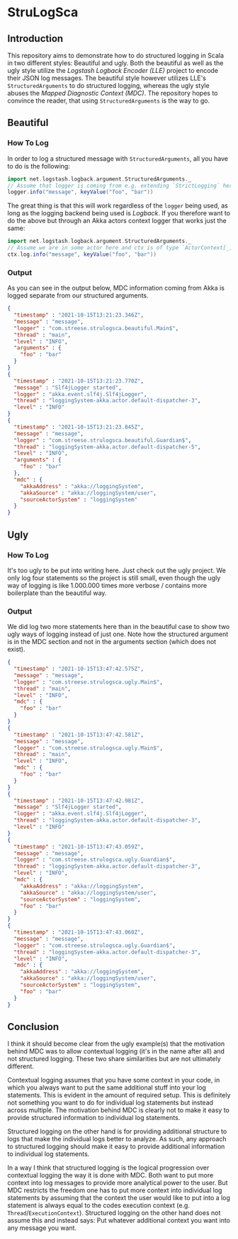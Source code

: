 # StruLogSca

## Introduction

This repository aims to demonstrate how to do structured logging in Scala in two different styles: Beautiful and ugly.
Both the beautiful as well as the ugly style utilize the _Logstash Logback Encoder (LLE)_ project to encode their
JSON log messages. The beautiful style however utilizes LLE's `StructuredArguments` to do structured logging, whereas
the ugly style abuses the _Mapped Diagnostic Context (MDC)_. The repository hopes to convince the reader, that using
`StructuredArguments` is the way to go.

## Beautiful

### How To Log

In order to log a structured message with `StructuredArguments`, all you have to do is the following:

```scala
import net.logstash.logback.argument.StructuredArguments._
// Assume that logger is coming from e.g. extending `StrictLogging` here
logger.info("message", keyValue("foo", "bar"))
```

The great thing is that this will work regardless of the `logger` being used, as long as the logging backend being
used is _Logback_. If you therefore want to do the above but through an Akka actors context logger that works just
the same:

```scala
import net.logstash.logback.argument.StructuredArguments._
// Assume we are in some actor here and ctx is of type `ActorContext[_]`
ctx.log.info("message", keyValue("foo", "bar"))
```

### Output

As you can see in the output below, MDC information coming from Akka is logged separate from our structured arguments.

```json
{
  "timestamp" : "2021-10-15T13:21:23.346Z",
  "message" : "message",
  "logger" : "com.streese.strulogsca.beautiful.Main$",
  "thread" : "main",
  "level" : "INFO",
  "arguments" : {
    "foo" : "bar"
  }
}
{
  "timestamp" : "2021-10-15T13:21:23.770Z",
  "message" : "Slf4jLogger started",
  "logger" : "akka.event.slf4j.Slf4jLogger",
  "thread" : "loggingSystem-akka.actor.default-dispatcher-3",
  "level" : "INFO"
}
{
  "timestamp" : "2021-10-15T13:21:23.845Z",
  "message" : "message",
  "logger" : "com.streese.strulogsca.beautiful.Guardian$",
  "thread" : "loggingSystem-akka.actor.default-dispatcher-5",
  "level" : "INFO",
  "arguments" : {
    "foo" : "bar"
  },
  "mdc" : {
    "akkaAddress" : "akka://loggingSystem",
    "akkaSource" : "akka://loggingSystem/user",
    "sourceActorSystem" : "loggingSystem"
  }
}
```

## Ugly

### How To Log

It's too ugly to be put into writing here. Just check out the ugly project. We only log four statements so the project
is still small, even though the ugly way of logging is like 1.000.000 times more verbose / contains more boilerplate
than the beautiful way.

### Output

We did log two more statements here than in the beautiful case to show two ugly ways of logging instead of just one.
Note how the structured argument is in the MDC section and not in the arguments section (which does not exist).

```json
{
  "timestamp" : "2021-10-15T13:47:42.575Z",
  "message" : "message",
  "logger" : "com.streese.strulogsca.ugly.Main$",
  "thread" : "main",
  "level" : "INFO",
  "mdc" : {
    "foo" : "bar"
  }
}
{
  "timestamp" : "2021-10-15T13:47:42.581Z",
  "message" : "message",
  "logger" : "com.streese.strulogsca.ugly.Main$",
  "thread" : "main",
  "level" : "INFO",
  "mdc" : {
    "foo" : "bar"
  }
}
{
  "timestamp" : "2021-10-15T13:47:42.981Z",
  "message" : "Slf4jLogger started",
  "logger" : "akka.event.slf4j.Slf4jLogger",
  "thread" : "loggingSystem-akka.actor.default-dispatcher-3",
  "level" : "INFO"
}
{
  "timestamp" : "2021-10-15T13:47:43.059Z",
  "message" : "message",
  "logger" : "com.streese.strulogsca.ugly.Guardian$",
  "thread" : "loggingSystem-akka.actor.default-dispatcher-3",
  "level" : "INFO",
  "mdc" : {
    "akkaAddress" : "akka://loggingSystem",
    "akkaSource" : "akka://loggingSystem/user",
    "sourceActorSystem" : "loggingSystem",
    "foo" : "bar"
  }
}
{
  "timestamp" : "2021-10-15T13:47:43.060Z",
  "message" : "message",
  "logger" : "com.streese.strulogsca.ugly.Guardian$",
  "thread" : "loggingSystem-akka.actor.default-dispatcher-3",
  "level" : "INFO",
  "mdc" : {
    "akkaAddress" : "akka://loggingSystem",
    "akkaSource" : "akka://loggingSystem/user",
    "sourceActorSystem" : "loggingSystem",
    "foo" : "bar"
  }
}
```

## Conclusion

I think it should become clear from the ugly example(s) that the motivation behind MDC was to allow contextual logging
(it's in the name after all) and not structured logging. These two share similarities but are not ultimately different.

Contextual logging assumes that you have some context in your code, in which you always want to put the same additional
stuff into your log statements. This is evident in the amount of required setup. This is definitely not something you
want to do for individual log statements but instead across multiple. The motivation behind MDC is clearly not to make
it easy to provide structured information to individual log statements.

Structured logging on the other hand is for providing additional structure to logs that make the individual logs better
to analyze. As such, any approach to structured logging should make it easy to provide additional information to
individual log statements.

In a way I think that structured logging is the logical progression over contextual logging the way it is done with
MDC. Both want to put more context into log messages to provide more analytical power to the user. But MDC restricts
the freedom one has to put more context into individual log statements by assuming that the context the user would
like to put into a log statement is always equal to the codes execution context (e.g. `Thread`/`ExecutionContext`).
Structured logging on the other hand does not assume this and instead says: Put whatever additional context you want
into any message you want.
